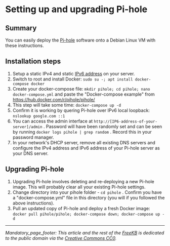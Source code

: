 # Setting up and upgrading Pi-hole

## Summary
You can easily deploy the [Pi-hole](https://pi-hole.net/) software onto a Debian Linux VM with these instructions.

## Installation steps
1. Setup a static IPv4 and static [IPv6 address](../78aa9176-0efe-4590-9d61-d2f6bb9bf591/index.md) on your server.
1. Switch to root and install Docker: `sudo su -; apt install docker-compose docker`
1. Create your docker-compose file: `mkdir pihole; cd pihole; nano docker-compose.yml` and paste the "Docker-compose example" from https://hub.docker.com/r/pihole/pihole/ 
1. This step will take some time:  `docker-compose up -d` 
1. Confirm it is working by quering Pi-hole over IPv6 local loopback: `nslookup google.com ::1`
1. You can access the admin interface at `http://[IP6-address-of-your-server]/admin` .  Password will have been randomly set and can be seen by running `docker logs pihole | grep random` .  Record this in your password manager.
1. In your network's DHCP server, remove all existing DNS servers and configure the IPv4 address and IPv6 address of your Pi-hole server as your DNS server.

## Upgrading Pi-hole
1. Upgrading Pi-hole involves deleting and re-deploying a new Pi-hole image.  This will probably clear all your existing Pi-hole settings.
1. Change directory into your pihole folder - `cd pihole` .  Confirm you have a "docker-compose.yml" file in this directory (you will if you followed the above instructions).
1. Pull an updated copy of Pi-hole and deploy a fresh Docker image: `docker pull pihole/pihole; docker-compose down; docker-compose up -d`


*** 
_Mandatory_page_footer: This article and the rest of the [FreeKB](../README.md) is dedicated to the public domain via the [Creative Commons CC0](../LICENSE.md)._


